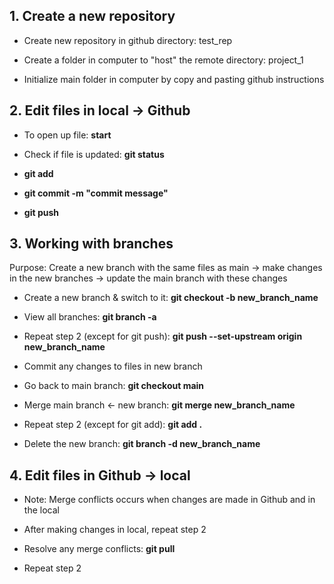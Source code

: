 ## 1. Create a new repository

* Create new repository in github directory: test_rep

* Create a folder in computer to "host" the remote directory: project_1

* Initialize main folder in computer by copy and pasting github instructions

## 2. Edit files in local -> Github

* To open up file: **start <file name>**

* Check if file is updated: **git status**

* **git add <file name>**

* **git commit -m "commit message"**

* **git push**

## 3. Working with branches
  
  Purpose: Create a new branch with the same files as main -> make changes in the new branches -> update the main branch with these changes

* Create a new branch & switch to it: **git checkout -b new_branch_name**

* View all branches: **git branch -a**

* Repeat step 2 (except for git push): **git push --set-upstream origin new_branch_name**

* Commit any changes to files in new branch

* Go back to main branch: **git checkout main**

* Merge main branch <- new branch: **git merge new_branch_name**

* Repeat step 2 (except for git add): **git add .**

* Delete the new branch: **git branch -d new_branch_name**

## 4. Edit files in Github -> local

* Note: Merge conflicts occurs when changes are made in Github and in the local

* After making changes in local, repeat step 2

* Resolve any merge conflicts: **git pull**

* Repeat step 2





